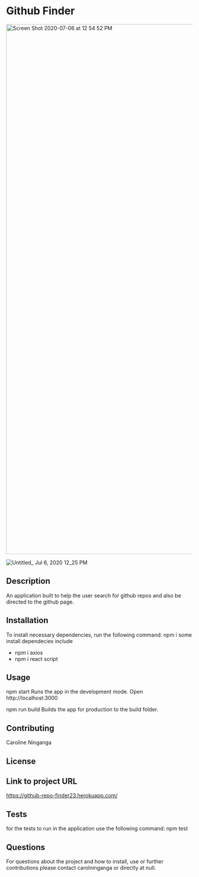 
# Github Finder

<img width="1429" alt="Screen Shot 2020-07-06 at 12 54 52 PM" src="https://user-images.githubusercontent.com/33443452/86619088-ed3e6180-bf87-11ea-8d87-6ec05ebfdcf2.png">



![Untitled_ Jul 6, 2020 12_25 PM](https://user-images.githubusercontent.com/33443452/86616695-38ef0c00-bf84-11ea-9fd4-41790e814760.gif)



## Description
An application built to help the user search for github repos and also be directed to the github page.


## Installation

To install necessary dependencies, run the following command:
npm i
some install dependecies include
- npm i axios
- npm i react script

## Usage

npm start
Runs the app in the development mode.
Open http://localhost:3000

npm run build
Builds the app for production to the build folder.

## Contributing 
Caroline Ninganga

## License


## Link to project URL
https://github-repo-finder23.herokuapp.com/

## Tests

for the tests to run in the application use the following command:
npm test

## Questions

For questions about the project and how to install, use or further contributions please contact carolninganga or directly at null.

